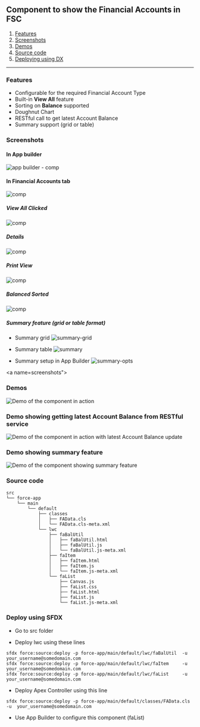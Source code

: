 ## Component to show the Financial Accounts in FSC 

1. [Features](#features)
2. [Screenshots](#screenshots)
3. [Demos](#demos)
4. [Source code](#src)
5. [Deploying using DX](#deploying)


------------------------------

<a name="features"></a>
### Features
- Configurable for the required Financial Account Type
- Built-in **View All** feature
- Sorting on **Balance** supported
- Doughnut Chart 
- RESTful call to get latest Account Balance
- Summary support (grid or table)


<a name="screenshots"></a>
### Screenshots

#### In App builder
![app builder - comp](img/fa-2-ab-1.png)


#### In Financial Accounts tab
![comp](img/fa-2-1.png)

##### View All Clicked
![comp](img/fa-2-va.png)

#####  Details
![comp](img/fa-detail-4.png)

#####  Print View
![comp](img/fa-2-p.png)



##### Balanced Sorted 
![comp](img/fa-comp-sorted.png)

##### Summary feature (grid or table format)
- Summary grid
![summary-grid](img/fa-summary-grid.png)

- Summary table
![summary](img/fa-summary-1.png)

- Summary setup in App Builder 
![summary-opts](img/fa-summary-ab-3.png)




<a name=screenshots"></a>
### Demos

![Demo of the component in action](img/fa-comp-2.gif)

### Demo showing getting latest Account Balance from RESTful service

![Demo of the component in action with latest Account Balance update](img/fa-comp-3.gif)

### Demo showing summary feature
![Demo of the component showing summary feature](img/fa-summary-1.gif )


<a name="src"></a>
### Source code
```
src
└── force-app
    └── main
        └── default
            ├── classes
            │   ├── FAData.cls
            │   └── FAData.cls-meta.xml
            └── lwc
                ├── faBalUtil
                │   ├── faBalUtil.html
                │   ├── faBalUtil.js
                │   └── faBalUtil.js-meta.xml
                ├── faItem
                │   ├── faItem.html
                │   ├── faItem.js
                │   └── faItem.js-meta.xml
                └── faList
                    ├── Canvas.js
                    ├── faList.css
                    ├── faList.html
                    ├── faList.js
                    └── faList.js-meta.xml

```
<a name="deploying"></a>
### Deploy using SFDX

- Go to src folder

- Deploy lwc using these lines
```
sfdx force:source:deploy -p force-app/main/default/lwc/faBalUtil  -u  your_username@somedomain.com
sfdx force:source:deploy -p force-app/main/default/lwc/faItem     -u  your_username@somedomain.com
sfdx force:source:deploy -p force-app/main/default/lwc/faList     -u  your_username@somedomain.com

```

- Deploy Apex Controller using this line

```
sfdx force:source:deploy -p force-app/main/default/classes/FAData.cls -u  your_username@somedomain.com 

```

- Use App Builder to configure this component (faList)
